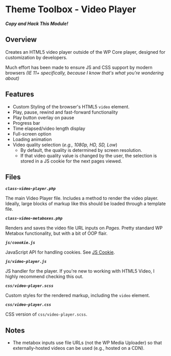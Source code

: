 # Theme Toolbox - Video Player

***Copy and Hack This Module!***

## Overview

Creates an HTML5 video player outside of the WP Core player, designed for customization by developers.

Much effort has been made to ensure JS and CSS support by modern browsers *(IE 11+ specifically, because I know that's what you're wondering about)*

## Features

* Custom Styling of the browser's HTML5 `video` element.
* Play, pause, rewind and fast-forward functionality
* Play button overlay on pause
* Progress bar
* Time elapsed/video length display
* Full-screen option
* Loading animation
* Video quality selection (*e.g., 1080p, HD, SD, Low*)
  * By default, the quality is determined by screen resolution.
  * If that video quality value is changed by the user, the selection is stored in a JS cookie for the next pages viewed.

## Files

***`class-video-player.php`***

The main Video Player file.  Includes a method to render the video player.  Ideally, large blocks of markup like this should be loaded through a template file.

***`class-video-metaboxes.php`***

Renders and saves the video file URL inputs on _Pages_.  Pretty standard WP Metabox functionality, but with a bit of OOP flair.

***`js/coookie.js`***

JavaScript API for handling cookies.  See [JS Cookie](https://github.com/js-cookie/js-cookie).

***`js/video-player.js`***

JS handler for the player.  If you're new to working with HTML5 Video, I highly recommend checking this out.

***`css/video-player.scss`***

Custom styles for the rendered markup, including the `video` element.

***`css/video-player.css`***

CSS version of `css/video-player.scss`.

## Notes

* The metabox inputs use file URLs (not the WP Media Uploader) so that externally-hosted videos can be used (e.g., hosted on a CDN).


